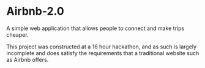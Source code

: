 # Airbnb-2.0
A simple web application that allows people to connect and make trips cheaper.

This project was constructed at a 16 hour hackathon, and as such is largely incomplete and does satisfy the requirements that 
a traditional website such as Airbnb offers.
